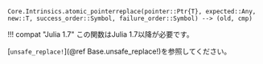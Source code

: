 ```
Core.Intrinsics.atomic_pointerreplace(pointer::Ptr{T}, expected::Any, new::T, success_order::Symbol, failure_order::Symbol) --> (old, cmp)
```

!!! compat "Julia 1.7"
    この関数はJulia 1.7以降が必要です。


[`unsafe_replace!`](@ref Base.unsafe_replace!)を参照してください。
